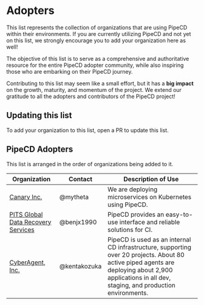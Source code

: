 # Adopters

This list represents the collection of organizations that are using PipeCD within their environments. If you are currently utilizing PipeCD and not yet on this list, we strongly encourage you to add your organization here as well!

The objective of this list is to serve as a comprehensive and authoritative resource for the entire PipeCD adopter community, while also inspiring those who are embarking on their PipeCD journey.

Contributing to this list may seem like a small effort, but it has a **big impact** on the growth, maturity, and momentum of the project. We extend our gratitude to all the adopters and contributors of the PipeCD project!

## Updating this list

To add your organization to this list, open a PR to update this list.

## PipeCD Adopters

This list is arranged in the order of organizations being added to it.

| Organization | Contact | Description of Use |
| --- | --- | --- |
| [Canary Inc.](https://corp.canary-app.jp/) | @mytheta | We are deploying microservices on Kubernetes using PipeCD. |
| [PITS Global Data Recovery Services](https://www.pitsdatarecovery.net/) | @benjx1990 | PipeCD provides an easy-to-use interface and reliable solutions for CI. |
| [CyberAgent, Inc.](https://www.cyberagent.co.jp/) | @kentakozuka | PipeCD is used as an internal CD infrastructure, supporting over 20 projects. About 80 active piped agents are deploying about 2,900 applications in all dev, staging, and production environments. |
